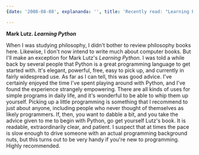 ```yaml
---
{date: '2008-08-08', explananda: '', title: 'Recently read: "Learning Python"', tags: book_reviews}

---
```

<strong>Mark Lutz. <em>Learning Python</em></strong>

When I was studying philosophy, I didn't bother to review philosophy books here.  Likewise, I don't now intend to write much about computer books.  But I'll make an exception for Mark Lutz's <em>Learning Python</em>.  I was told a while back by several people that Python is a great programming language to get started with.  It's elegant, powerful, free, easy to pick up, and currently in fairly widespread use.  As far as I can tell, this was good advice.  I've certainly enjoyed the time I've spent playing around with Python, and I've found the experience strangely empowering.  There are all kinds of uses for simple programs in daily life, and it's wonderful to be able to whip them up yourself.  Picking up a little programming is something that I recommend to just about anyone, including people who never thought of themselves as likely programmers.  If, then, you want to dabble a bit, and you take the advice given to me to begin with Python, go get yourself Lutz's book.  It is readable, extraordinarily clear, and patient.  I suspect that at times the pace is slow enough to drive someone with an actual programming background nuts, but this turns out to be very handy if you're new to programming.  Highly recommended.
